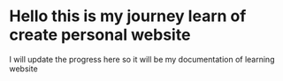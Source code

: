# Hello this is my journey learn of create personal website

I will update the progress here so it will be my documentation of learning website